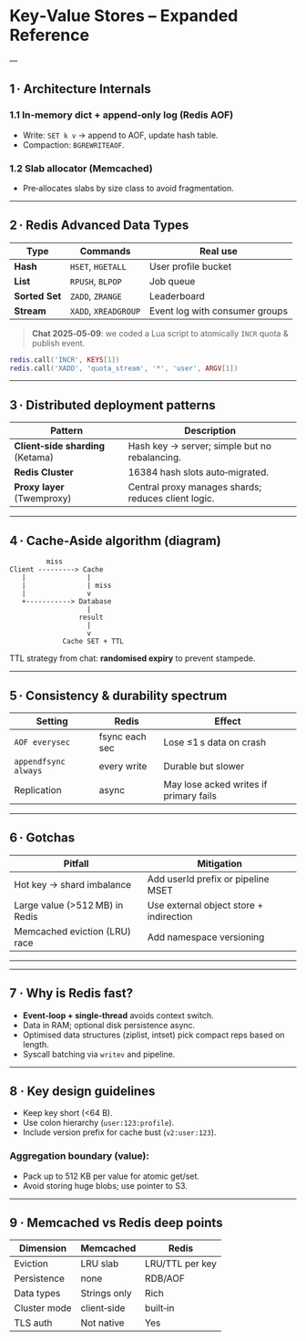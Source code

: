 # Key‑Value Stores – Expanded Reference

—

## 1 · Architecture Internals

### 1.1 In‑memory dict + append‑only log (Redis AOF)
* Write: `SET k v` → append to AOF, update hash table.  
* Compaction: `BGREWRITEAOF`.

### 1.2 Slab allocator (Memcached)
* Pre‑allocates slabs by size class to avoid fragmentation.

---

## 2 · Redis Advanced Data Types

| Type | Commands | Real use |
|------|----------|----------|
| **Hash** | `HSET`, `HGETALL` | User profile bucket |
| **List** | `RPUSH`, `BLPOP` | Job queue |
| **Sorted Set** | `ZADD`, `ZRANGE` | Leaderboard |
| **Stream** | `XADD`, `XREADGROUP` | Event log with consumer groups |

> **Chat 2025‑05‑09**: we coded a Lua script to atomically `INCR` quota & publish event.

```lua
redis.call('INCR', KEYS[1])
redis.call('XADD', 'quota_stream', '*', 'user', ARGV[1])
```

---

## 3 · Distributed deployment patterns

| Pattern | Description |
|---------|-------------|
| **Client‑side sharding** (Ketama) | Hash key → server; simple but no rebalancing. |
| **Redis Cluster** | 16384 hash slots auto‑migrated. |
| **Proxy layer** (Twemproxy) | Central proxy manages shards; reduces client logic. |

---

## 4 · Cache‑Aside algorithm (diagram)

```
         miss
Client ---------> Cache
   |               |
   |               | miss
   |               v
   +-----------> Database
                   |
                 result
                   |
                   v
             Cache SET + TTL
```

TTL strategy from chat: **randomised expiry** to prevent stampede.

---

## 5 · Consistency & durability spectrum

| Setting | Redis | Effect |
|---------|-------|--------|
| `AOF everysec` | fsync each sec | Lose ≤1 s data on crash |
| `appendfsync always` | every write | Durable but slower |
| Replication | async | May lose acked writes if primary fails |

---

## 6 · Gotchas

| Pitfall | Mitigation |
|---------|------------|
| Hot key → shard imbalance | Add userId prefix or pipeline MSET |
| Large value (>512 MB) in Redis | Use external object store + indirection |
| Memcached eviction (LRU) race | Add namespace versioning |

---



---

## 7 · Why is Redis fast?

* **Event‑loop + single‑thread** avoids context switch.  
* Data in RAM; optional disk persistence async.  
* Optimised data structures (ziplist, intset) pick compact reps based on length.  
* Syscall batching via `writev` and pipeline.

---

## 8 · Key design guidelines

* Keep key short (<64 B).  
* Use colon hierarchy (`user:123:profile`).  
* Include version prefix for cache bust (`v2:user:123`).

### Aggregation boundary (value):

* Pack up to 512 KB per value for atomic get/set.  
* Avoid storing huge blobs; use pointer to S3.

---

## 9 · Memcached vs Redis deep points

| Dimension | Memcached | Redis |
|-----------|-----------|-------|
| Eviction | LRU slab | LRU/TTL per key |
| Persistence | none | RDB/AOF |
| Data types | Strings only | Rich |
| Cluster mode | client‑side | built‑in |
| TLS auth | Not native | Yes |

